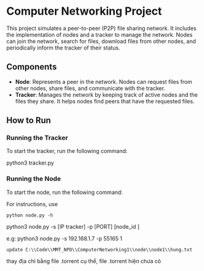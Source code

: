 # Computer Networking Project

This project simulates a peer-to-peer (P2P) file sharing network. It includes the implementation of nodes and a tracker to manage the network. Nodes can join the network, search for files, download files from other nodes, and periodically inform the tracker of their status.

## Components

- **Node**: Represents a peer in the network. Nodes can request files from other nodes, share files, and communicate with the tracker.
- **Tracker**: Manages the network by keeping track of active nodes and the files they share. It helps nodes find peers that have the requested files.

## How to Run

### Running the Tracker


To start the tracker, run the following command:

python3 tracker.py


### Running the Node
To start the node, run the following command:

For instructions, use
```
python node.py -h
```
python3 node.py -s [IP tracker] -p [PORT] [node_id ]

e.g: python3 node.py -s 192.168.1.7 -p 55165 1

```
update C:\\Code\\MMT_NPD\\ComputerNetworking1\\node\\node1\\hung.txt 
```
thay địa chỉ bằng file .torrent cụ thể, file .torrent hiện chưa có 
